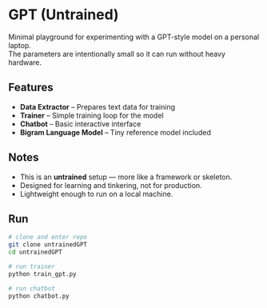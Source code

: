 # GPT (Untrained)

Minimal playground for experimenting with a GPT-style model on a personal laptop.  
The parameters are intentionally small so it can run without heavy hardware.

## Features
- **Data Extractor** – Prepares text data for training  
- **Trainer** – Simple training loop for the model  
- **Chatbot** – Basic interactive interface  
- **Bigram Language Model** – Tiny reference model included  

## Notes
- This is an **untrained** setup — more like a framework or skeleton.  
- Designed for learning and tinkering, not for production.  
- Lightweight enough to run on a local machine.  

## Run
```bash
# clone and enter repo
git clone untrainedGPT
cd untrainedGPT

# run trainer
python train_gpt.py

# run chatbot
python chatbot.py
